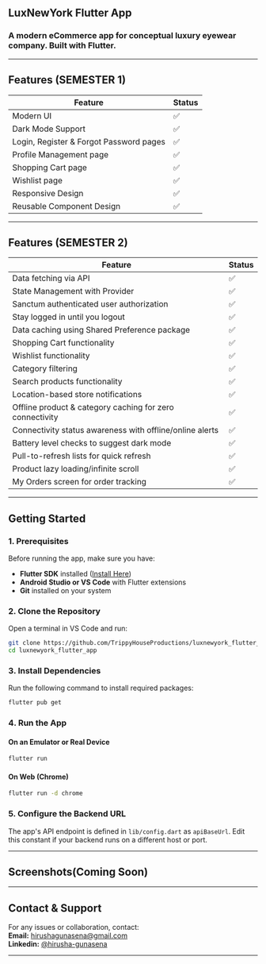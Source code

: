 ## **LuxNewYork Flutter App**

### **A modern eCommerce app for conceptual luxury eyewear company. Built with Flutter.**

---

## **Features (SEMESTER 1)**

| Feature | Status |
| --- | --- |
| Modern UI | ✅ |
| Dark Mode Support | ✅ |
| Login, Register & Forgot Password pages | ✅ |
| Profile Management page | ✅ |
| Shopping Cart page | ✅ |
| Wishlist page | ✅ |
| Responsive Design | ✅ |
| Reusable Component Design | ✅ |

---

## **Features (SEMESTER 2)**

| Feature | Status |
| --- | --- |
| Data fetching via API | ✅ |
| State Management with Provider | ✅ |
| Sanctum authenticated user authorization | ✅ |
| Stay logged in until you logout | ✅ |
| Data caching using Shared Preference package | ✅ |
| Shopping Cart functionality | ✅ |
| Wishlist functionality | ✅ |
| Category filtering | ✅ |
| Search products functionality | ✅ |
| Location-based store notifications | ✅ |
| Offline product & category caching for zero connectivity | ✅ |
| Connectivity status awareness with offline/online alerts | ✅ |
| Battery level checks to suggest dark mode | ✅ |
| Pull-to-refresh lists for quick refresh | ✅ |
| Product lazy loading/infinite scroll | ✅ |
| My Orders screen for order tracking | ✅ |

---

## **Getting Started**

### **1. Prerequisites**

Before running the app, make sure you have:

- **Flutter SDK** installed ([Install Here](https://flutter.dev/docs/get-started/install))
- **Android Studio or VS Code** with Flutter extensions
- **Git** installed on your system

### **2️. Clone the Repository**

Open a terminal in VS Code and run:

```sh
git clone https://github.com/TrippyHouseProductions/luxnewyork_flutter_app.git
cd luxnewyork_flutter_app
```

### **3️. Install Dependencies**

Run the following command to install required packages:

```sh
flutter pub get
```

### **4️. Run the App**

#### **On an Emulator or Real Device**

```sh
flutter run
```

#### **On Web (Chrome)**

```sh
flutter run -d chrome
```

### **5. Configure the Backend URL**

The app's API endpoint is defined in `lib/config.dart` as `apiBaseUrl`.
Edit this constant if your backend runs on a different host or port.

---

## **Screenshots(Coming Soon)**

---

## **Contact & Support**

For any issues or collaboration, contact:  
**Email:** [hirushagunasena@gmail.com](mailto:hirushagunasena@gmail.com)  
**Linkedin:** [@hirusha-gunasena](https://linkedin.com/in/hirusha-gunasena)

---

